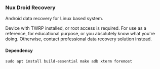 ### Nux Droid Recovery
Android data recovery for Linux based system. 

Device with TWRP installed, or root access is required. 
For use as a reference, for educational purpose, or you absolutely know what you're doing. 
Otherwise, contact professional data recovery solution instead.

#### Dependency
```
sudo apt install build-essential make adb xterm foremost
```